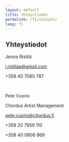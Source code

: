 ```yaml
---
layout: default
title: Yhteystiedot
permalink: /fi/contact/
lang: fi
---
```


## Yhteystiedot
  
Jenna Ristilä

<j.ristilae@gmail.com>

+358 40 7065 787

<br/>

Pete Vuorio

Chordus Artist Management

<pete.vuorio@chordus.fi>

+358 20 7959 110

+358 40 0806 869


<br/>

